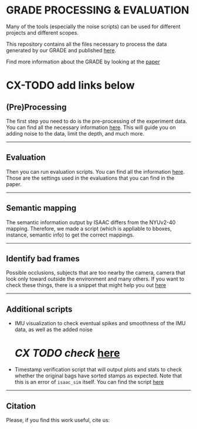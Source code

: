 # GRADE PROCESSING & EVALUATION

Many of the tools (especially the noise scripts) can be used for different projects and different scopes.

This repository contains all the files necessary to process the data generated by our GRADE and published [here]().

Find more information about the GRADE by looking at the [paper]()

# CX-TODO add links below

## (Pre)Processing
The first step you need to do is the pre-processing of the experiment data.
You can find all the necessary information [here]().
This will guide you on adding noise to the data, limit the depth, and much more.
___
## Evaluation
Then you can run evaluation scripts. You can find all the information [here]().
Those are the settings used in the evaluations that you can find in the paper.
___
## Semantic mapping
The semantic information output by ISAAC differs from the NYUv2-40 mapping.
Therefore, we made a script (which is appliable to bboxes, instance, semantic info) to get the correct mappings.
___
## Identify bad frames
Possible occlusions, subjects that are too nearby the camera, camera that look only toward outside the environment and many others.
If you want to check these things, there is a snippet that might help you out [here]()
___
## Additional scripts
- IMU visualization to check eventual spikes and smoothness of the IMU data, as well as the added noise 
  # *CX TODO check* [here]()
- Timestamp verification script that will output plots and stats to check whether the original bags have sorted stamps as expected. Note that this is an error of  `isaac_sim` itself. You can find the script [here]()
___
## Citation
Please, if you find this work useful, cite us:
```

```
